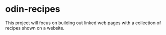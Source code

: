# odin-recipes
This project will focus on building out linked web pages with a collection of recipes shown on a website. 